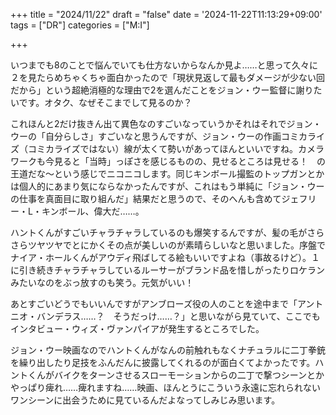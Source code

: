 +++
title = "2024/11/22"
draft = "false"
date = '2024-11-22T11:13:29+09:00'
tags = ["DR"]
categories = ["M:I"]

+++

いつまでも8のことで悩んでいても仕方ないからなんか見よ……と思って久々に２を見たらめちゃくちゃ面白かったので「現状見返して最もダメージが少ない回だから」という超絶消極的な理由で2を選んだことをジョン・ウー監督に謝りたいです。オタク、なぜそこまでして見るのか？

これほんと2だけ抜きん出て異色なのすごいなっていうかそれはそれでジョン・ウーの「自分らしさ」すごいなと思うんですが、ジョン・ウーの作画コミカライズ（コミカライズではない）線が太くて勢いがあってほんといいですね。カメラワークも今見ると「当時」っぽさを感じるものの、見せるところは見せる！　の王道だな〜という感じでニコニコします。同じキンボール撮監のトップガンとかは個人的にあまり気にならなかったんですが、これはもう単純に「ジョン・ウーの仕事を真面目に取り組んだ」結果だと思うので、そのへんも含めてジェフリー・L・キンボール、偉大だ……。

ハントくんがすごいチャラチャラしているのも爆笑するんですが、髪の毛がさらさらツヤツヤでとにかくその点が美しいのが素晴らしいなと思いました。序盤でナイア・ホールくんがアウディ飛ばしてる絵もいいですよね（事故るけど）。１に引き続きチャラチャラしているルーサーがブランド品を惜しがったりロケランみたいなのをぶっ放すのも笑う。元気がいい！　

あとすごいどうでもいいんですがアンブローズ役の人のことを途中まで「アントニオ・バンデラス……？　そうだっけ……？」と思いながら見ていて、ここでもインタビュー・ウィズ・ヴァンパイアが発生するところでした。

ジョン・ウー映画なのでハントくんがなんの前触れもなくナチュラルに二丁拳銃を繰り出したり足技をふんだんに披露してくれるのが面白くてよかったです。ハントくんがバイクをターンさせるスローモーションからの二丁で撃つシーンとかやっぱり痺れ……痺れますね……映画、ほんとうにこういう永遠に忘れられないワンシーンに出会うために見ているんだよなってしみじみ思います。
